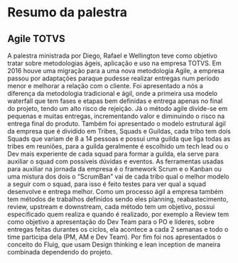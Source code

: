 # Resumo da palestra
## Agile TOTVS
A palestra ministrada por Diego, Rafael e Wellington teve como objetivo tratar sobre
metodologias ágeis, aplicação e uso na empresa TOTVS. Em 2016 houve uma migração
para a uma nova metodologia Agile, a empresa passou por adaptações paraque pudesse
realizar entregas num período menor e melhorar a relação com o cliente. Foi
apresentado a nós a diferença da metodologia tradicional e ágil, onde a primeira usa
modelo waterfall que tem fases e etapas bem definidas e entrega apenas no final do
projeto, tendo um alto risco de rejeição. Já o método agile divide-se em pequenas e
muitas entregas, incrementando valor e diminuindo o risco na entrega final do produto.
Também foi apresentado o modelo estrutural ágil da empresa que é dividido em Tribes,
Squads e Guildas, cada tribo tem dois Squads que variam de 8 a 14 pessoas e possui uma
guilda que liga todas as tribes em reuniões, para a guilda geralmente é escolhido um
tech lead ou o Dev mais experiente de cada squad para formar a guilda, ela serve para
auxiliar o squad com possíveis dúvidas e eventos.
As ferramentas usadas para auxiliar na jornada da empresa é o framework Scrum e o
Kanban ou uma mistura dos dois o “ScrumBan” vai de cada tribo qual o melhor modelo
a seguir com o squad, para isso é feito testes para ver qual a squad desenvolve e entrega
melhor. Como um processo ágil a empresa também tem métodos de trabalhos definidos
sendo eles planning, reabastecimento, review, upstream e downstream, cada método
tem um objetivo, possui especificado quem realiza e quando é realizado, por exemplo a
Review tem como objetivo a apresentação do Dev Team para o PO e líderes, sobre
entregas feitas durantes os ciclos, ela acontece a cada 2 semanas e todo o time participa
dela (PM, AM e Dev Team). Por fim foi nos apresentados o conceito do Fluig, que usam
Design thinking e lean inception de maneira combinada dependendo do projeto.
